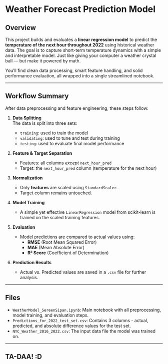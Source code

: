 # Weather Forecast Prediction Model  

## Overview

   This project builds and evaluates a **linear regression model** to predict the **temperature of the next hour throughout 2022** using historical weather data. The goal is to capture short-term temperature dynamics with a simple and interpretable model. Just like giving your computer a weather crystal ball — but make it powered by math.

You’ll find clean data processing, smart feature handling, and solid performance evaluation, all wrapped into a single streamlined notebook.

---

## Workflow Summary

After data preprocessing and feature engineering, these steps follow:

1. **Data Splitting**  
   The data is split into three sets:
   - `training`: used to train the model
   - `validating`: used to tune and test during training
   - `testing`: used to evaluate final model performance

2. **Feature & Target Separation**  
   - Features: all columns *except* `next_hour_pred`
   - Target: the `next_hour_pred` column (temperature for the next hour)

3. **Normalization**  
   - Only **features** are scaled using `StandardScaler`.
   - Target column remains untouched.

4. **Model Training**  
   - A simple yet effective `LinearRegression` model from scikit-learn is trained on the scaled training features.

5. **Evaluation**  
   - Model predictions are compared to actual values using:
     - **RMSE** (Root Mean Squared Error)
     - **MAE** (Mean Absolute Error)
     - **R² Score** (Coefficient of Determination)

6. **Prediction Results**  
   - Actual vs. Predicted values are saved in a `.csv` file for further analysis.

---

## Files

- `WeatherModel_SereenSipan.ipynb`: Main notebook with all preprocessing, model training, and evaluation steps.
- `Predictions_for_2022_test_set.csv`: Contains 3 columns - actual, predicted, and absolute difference values for the test set.
- `NYC_Weather_2016_2022.csv`: The input data file the model was trained on.
---

## TA-DAA! :D
